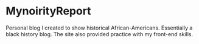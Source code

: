 # MynoirityReport
Personal blog I created to show historical African-Americans. Essentially a black history blog. The site also provided practice with my front-end skills.
